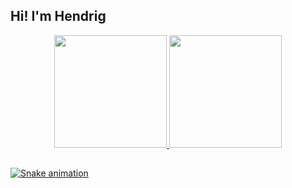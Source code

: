 ## Hi! I'm Hendrig

<div align="center">
  <a href="https://github.com/hendrig">
  <img height="180em" src="https://github-readme-stats.vercel.app/api?username=hendrig&show_icons=true&theme=dark&include_all_commits=true&count_private=true"/>
  <img height="180em" src="https://github-readme-stats.vercel.app/api/top-langs/?username=hendrig&layout=compact&langs_count=7&theme=dark"/>
</div>
  
  ##
  
  ![Snake animation](https://github.com/hendrig/hendrig/blob/output/github-contribution-grid-snake.svg)
